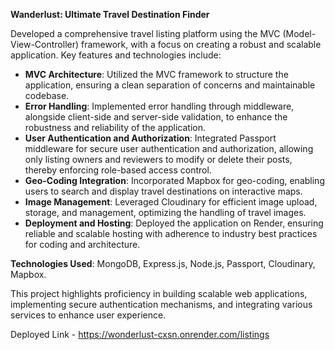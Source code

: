 **Wanderlust: Ultimate Travel Destination Finder**

Developed a comprehensive travel listing platform using the MVC (Model-View-Controller) framework, with a focus on creating a robust and scalable application. Key features and technologies include:

- **MVC Architecture**: Utilized the MVC framework to structure the application, ensuring a clean separation of concerns and maintainable codebase.
- **Error Handling**: Implemented error handling through middleware, alongside client-side and server-side validation, to enhance the robustness and reliability of the application.
- **User Authentication and Authorization**: Integrated Passport middleware for secure user authentication and authorization, allowing only listing owners and reviewers to modify or delete their posts, thereby enforcing role-based access control.
- **Geo-Coding Integration**: Incorporated Mapbox for geo-coding, enabling users to search and display travel destinations on interactive maps.
- **Image Management**: Leveraged Cloudinary for efficient image upload, storage, and management, optimizing the handling of travel images.
- **Deployment and Hosting**: Deployed the application on Render, ensuring reliable and scalable hosting with adherence to industry best practices for coding and architecture.

**Technologies Used**: MongoDB, Express.js, Node.js, Passport, Cloudinary, Mapbox.

This project highlights proficiency in building scalable web applications, implementing secure authentication mechanisms, and integrating various services to enhance user experience.


Deployed Link - https://wonderlust-cxsn.onrender.com/listings

